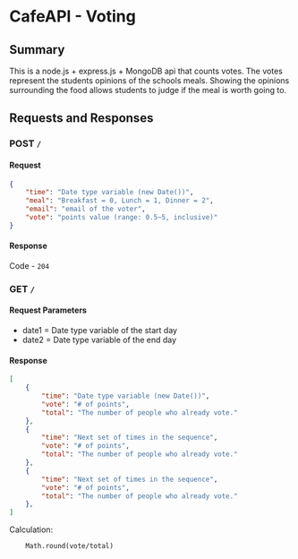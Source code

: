 # CafeAPI - Voting

## Summary

This is a node.js + express.js + MongoDB api that counts votes. The votes represent the students opinions of the schools meals. Showing the opinions surrounding the food allows students to judge if the meal is worth going to.

## Requests and Responses

### POST `/`

#### Request

```json
{
    "time": "Date type variable (new Date())",
    "meal": "Breakfast = 0, Lunch = 1, Dinner = 2",
    "email": "email of the voter",
    "vote": "points value (range: 0.5~5, inclusive)"
}
```

#### Response

Code - `204`

### GET `/`

#### Request Parameters

- date1 = Date type variable of the start day
- date2 = Date type variable of the end day

#### Response

```json
[
    {
        "time": "Date type variable (new Date())",
        "vote": "# of points",
        "total": "The number of people who already vote."
    },
    {
        "time": "Next set of times in the sequence",
        "vote": "# of points",
        "total": "The number of people who already vote."
    },
    {
        "time": "Next set of times in the sequence",
        "vote": "# of points",
        "total": "The number of people who already vote."
    },
]
```

Calculation:
```
    Math.round(vote/total)
```